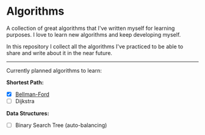 # Algorithms
A collection of great algorithms that I've written myself for learning purposes. I love to learn new algorithms and keep developing myself.

In this repository I collect all the algorithms I've practiced to be able to share and write about it in the near future.

---

Currently planned algorithms to learn:

**Shortest Path:**
- [x] [Bellman-Ford](https://github.com/guidsen/algorithms/blob/master/bellman-ford.js)
- [ ] Dijkstra

**Data Structures:**
- [ ] Binary Search Tree (auto-balancing)
